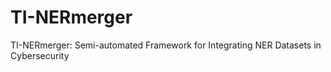 # TI-NERmerger
TI-NERmerger: Semi-automated Framework for Integrating NER Datasets in Cybersecurity
